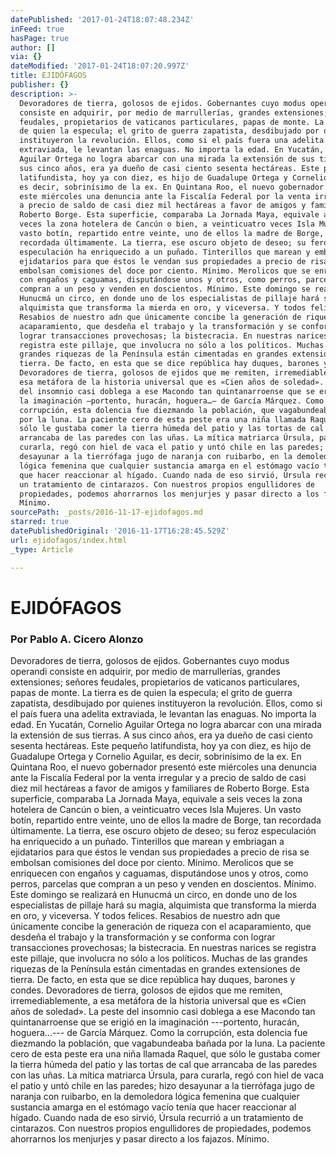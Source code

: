 ```yaml
---
datePublished: '2017-01-24T18:07:48.234Z'
inFeed: true
hasPage: true
author: []
via: {}
dateModified: '2017-01-24T18:07:20.997Z'
title: EJIDÓFAGOS
publisher: {}
description: >-
  Devoradores de tierra, golosos de ejidos. Gobernantes cuyo modus operandi
  consiste en adquirir, por medio de marrullerías, grandes extensiones; señores
  feudales, propietarios de vaticanos particulares, papas de monte. La tierra es
  de quien la especula; el grito de guerra zapatista, desdibujado por quienes
  instituyeron la revolución. Ellos, como si el país fuera una adelita
  extraviada, le levantan las enaguas. No importa la edad. En Yucatán, Cornelio
  Aguilar Ortega no logra abarcar con una mirada la extensión de sus tierras. A
  sus cinco años, era ya dueño de casi ciento sesenta hectáreas. Este pequeño
  latifundista, hoy ya con diez, es hijo de Guadalupe Ortega y Cornelio Aguilar,
  es decir, sobrinísimo de la ex. En Quintana Roo, el nuevo gobernador presentó
  este miércoles una denuncia ante la Fiscalía Federal por la venta irregular y
  a precio de saldo de casi diez mil hectáreas a favor de amigos y familiares de
  Roberto Borge. Esta superficie, comparaba La Jornada Maya, equivale a seis
  veces la zona hotelera de Cancún o bien, a veinticuatro veces Isla Mujeres. Un
  vasto botín, repartido entre veinte, uno de ellos la madre de Borge, tan
  recordada últimamente. La tierra, ese oscuro objeto de deseo; su feroz
  especulación ha enriquecido a un puñado. Tinterillos que marean y embriagan a
  ejidatarios para que éstos le vendan sus propiedades a precio de risa se
  embolsan comisiones del doce por ciento. Mínimo. Merolicos que se enriquecen
  con engaños y caguamas, disputándose unos y otros, como perros, parcelas que
  compran a un peso y venden en doscientos. Mínimo. Este domingo se realizará en
  Hunucmá un circo, en donde uno de los especialistas de pillaje hará su magia,
  alquimista que transforma la mierda en oro, y viceversa. Y todos felices.
  Resabios de nuestro adn que únicamente concibe la generación de riqueza con el
  acaparamiento, que desdeña el trabajo y la transformación y se conforma con
  lograr transacciones provechosas; la bistecracia. En nuestras narices se
  registra este pillaje, que involucra no sólo a los políticos. Muchas de las
  grandes riquezas de la Península están cimentadas en grandes extensiones de
  tierra. De facto, en esta que se dice república hay duques, barones y condes.
  Devoradores de tierra, golosos de ejidos que me remiten, irremediablemente, a
  esa metáfora de la historia universal que es «Cien años de soledad». La peste
  del insomnio casi doblega a ese Macondo tan quintanarroense que se erigió en
  la imaginación —portento, huracán, hoguera…— de García Márquez. Como la
  corrupción, esta dolencia fue diezmando la población, que vagabundeaba bañada
  por la luna. La paciente cero de esta peste era una niña llamada Raquel, que
  sólo le gustaba comer la tierra húmeda del patio y las tortas de cal que
  arrancaba de las paredes con las uñas. La mítica matriarca Úrsula, para
  curarla, regó con hiel de vaca el patio y untó chile en las paredes; hizo
  desayunar a la tierrófaga jugo de naranja con ruibarbo, en la demoledora
  lógica femenina que cualquier sustancia amarga en el estómago vacío tenía
  que hacer reaccionar al hígado. Cuando nada de eso sirvió, Úrsula recurrió a
  un tratamiento de cintarazos. Con nuestros propios engullidores de
  propiedades, podemos ahorrarnos los menjurjes y pasar directo a los fajazos.
  Mínimo.
sourcePath: _posts/2016-11-17-ejidofagos.md
starred: true
datePublishedOriginal: '2016-11-17T16:28:45.529Z'
url: ejidofagos/index.html
_type: Article

---
```

# EJIDÓFAGOS

### Por Pablo A. Cicero Alonzo

Devoradores de tierra, golosos de ejidos. Gobernantes cuyo modus operandi consiste en adquirir, por medio de marrullerías, grandes extensiones; señores feudales, propietarios de vaticanos particulares, papas de monte. La tierra es de quien la especula; el grito de guerra zapatista, desdibujado por quienes instituyeron la revolución. Ellos, como si el país fuera una adelita extraviada, le levantan las enaguas. No importa la edad. En Yucatán, Cornelio Aguilar Ortega no logra abarcar con una mirada la extensión de sus tierras. A sus cinco años, era ya dueño de casi ciento sesenta hectáreas. Este pequeño latifundista, hoy ya con diez, es hijo de Guadalupe Ortega y Cornelio Aguilar, es decir, sobrinísimo de la ex. En Quintana Roo, el nuevo gobernador presentó este miércoles una denuncia ante la Fiscalía Federal por la venta irregular y a precio de saldo de casi diez mil hectáreas a favor de amigos y familiares de Roberto Borge. Esta superficie, comparaba La Jornada Maya, equivale a seis veces la zona hotelera de Cancún o bien, a veinticuatro veces Isla Mujeres. Un vasto botín, repartido entre veinte, uno de ellos la madre de Borge, tan recordada últimamente. La tierra, ese oscuro objeto de deseo; su feroz especulación ha enriquecido a un puñado. Tinterillos que marean y embriagan a ejidatarios para que éstos le vendan sus propiedades a precio de risa se embolsan comisiones del doce por ciento. Mínimo. Merolicos que se enriquecen con engaños y caguamas, disputándose unos y otros, como perros, parcelas que compran a un peso y venden en doscientos. Mínimo. Este domingo se realizará en Hunucmá un circo, en donde uno de los especialistas de pillaje hará su magia, alquimista que transforma la mierda en oro, y viceversa. Y todos felices. Resabios de nuestro adn que únicamente concibe la generación de riqueza con el acaparamiento, que desdeña el trabajo y la transformación y se conforma con lograr transacciones provechosas; la bistecracia. En nuestras narices se registra este pillaje, que involucra no sólo a los políticos. Muchas de las grandes riquezas de la Península están cimentadas en grandes extensiones de tierra. De facto, en esta que se dice república hay duques, barones y condes. Devoradores de tierra, golosos de ejidos que me remiten, irremediablemente, a esa metáfora de la historia universal que es «Cien años de soledad». La peste del insomnio casi doblega a ese Macondo tan quintanarroense que se erigió en la imaginación ---portento, huracán, hoguera...--- de García Márquez. Como la corrupción, esta dolencia fue diezmando la población, que vagabundeaba bañada por la luna. La paciente cero de esta peste era una niña llamada Raquel, que sólo le gustaba comer la tierra húmeda del patio y las tortas de cal que arrancaba de las paredes con las uñas. La mítica matriarca Úrsula, para curarla, regó con hiel de vaca el patio y untó chile en las paredes; hizo desayunar a la tierrófaga jugo de naranja con ruibarbo, en la demoledora lógica femenina que cualquier sustancia amarga en el estómago vacío tenía que hacer reaccionar al hígado. Cuando nada de eso sirvió, Úrsula recurrió a un tratamiento de cintarazos. Con nuestros propios engullidores de propiedades, podemos ahorrarnos los menjurjes y pasar directo a los fajazos. Mínimo.